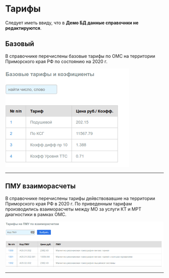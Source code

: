 # Тарифы

Следует иметь ввиду, что в **Демо БД данные справочнки не редактируются**.

## Базовый

В справочнике перечислены базовые тарифы по ОМС на территории Приморского края РФ
по состоянию на 2020 г.

!["Базовый"](./images/tarif_base.png)

---

## ПМУ взаиморасчеты

В справочнике перечислены тарифы дейвствовавшие на территории Приморского края РФ
в 2020 г. По приведенным тарифам производились взаиморасчеты между МО за услуги
КТ и МРТ диагностики в рамках ОМС.

!["ПМУ"](./images/tarif_pmu.png)

---

